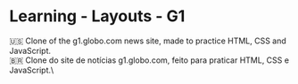 # Learning - Layouts - G1

:us: Clone of the g1.globo.com news site, made to practice HTML, CSS and JavaScript.\
:brazil: Clone do site de notícias g1.globo.com, feito para praticar HTML, CSS e JavaScript.\
